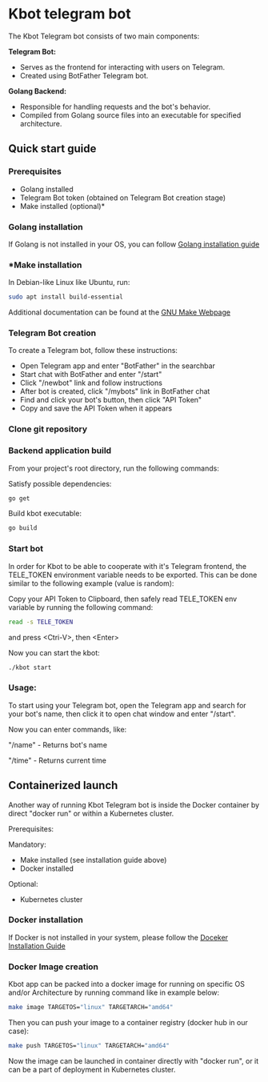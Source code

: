 # Kbot telegram bot

The Kbot Telegram bot consists of two main components:

**Telegram Bot:**
   - Serves as the frontend for interacting with users on Telegram.
   - Created using BotFather Telegram bot.

**Golang Backend:**
   - Responsible for handling requests and the bot's behavior.
   - Compiled from Golang source files into an executable for specified architecture.

## Quick start guide

### Prerequisites

- Golang installed
- Telegram Bot token (obtained on Telegram Bot creation stage)
- Make installed (optional)*

### Golang installation

If Golang is not installed in your OS, you can follow [Golang installation guide](https://go.dev/doc/install)

### *Make installation

In Debian-like Linux like Ubuntu, run:
```bash
sudo apt install build-essential
```
Additional documentation can be found at the [GNU Make Webpage](https://www.gnu.org/software/make/)

### Telegram Bot creation

To create a Telegram bot, follow these instructions:
- Open Telegram app and enter "BotFather" in the searchbar
- Start chat with BotFather and enter "/start"
- Click "/newbot" link and follow instructions
- After bot is created, click "/mybots" link in BotFather chat
- Find and click your bot's button, then click "API Token"
- Copy and save the API Token when it appears

### Clone git repository



### Backend application build

From your project's root directory, run the following commands:

Satisfy possible dependencies:
```bash
go get
```

Build kbot executable:
```bash
go build
```

### Start bot

In order for Kbot to be able to cooperate with it's Telegram frontend, the TELE_TOKEN environment variable needs to be exported. This can be done similar to the following example (value is random):

Copy your API Token to Clipboard, then safely read TELE_TOKEN env variable by running the following command:
```bash
read -s TELE_TOKEN
```
and press \<Ctri-V>, then \<Enter>


Now you can start the kbot:
```bash
./kbot start
```

### Usage:

To start using your Telegram bot, open the Telegram app and search for your bot's name, then click it to open chat window and enter "/start".

Now you can enter commands, like:

"/name" - Returns bot's name

"/time" - Returns current time

## Containerized launch

Another way of running Kbot Telegram bot is inside the Docker container by direct "docker run" or within a Kubernetes cluster. 

Prerequisites:

Mandatory:
- Make installed (see installation guide above)
- Docker installed

Optional:
- Kubernetes cluster

### Docker installation

If Docker is not installed in your system, please follow the [Doceker Installation Guide](https://www.docker.com/get-started/)

### Docker Image creation

Kbot app can be packed into a docker image for running on specific OS and/or Architecture by running command like in example below:
```bash
make image TARGETOS="linux" TARGETARCH="amd64"
```

Then you can push your image to a container registry (docker hub in our case):
```bash
make push TARGETOS="linux" TARGETARCH="amd64"
```

Now the image can be launched in container directly with "docker run", or it can be a part of deployment in Kubernetes cluster.
